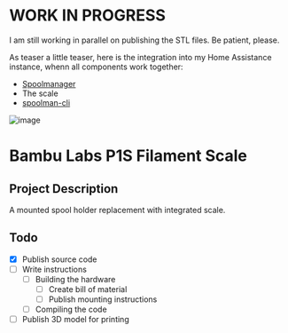 # WORK IN PROGRESS

I am still working in parallel on publishing the STL files.
Be patient, please.

As teaser a little teaser, here is the integration into my Home Assistance instance, whenn all components work together:
- [Spoolmanager](https://github.com/Donkie/Spoolman)
- The scale
- [spoolman-cli](https://github.com/jaypikay/spoolman-cli)

![image](https://github.com/user-attachments/assets/5a1879c4-6554-4c52-a40f-656ec4ea746d)



# Bambu Labs P1S Filament Scale

## Project Description

A mounted spool holder replacement with integrated scale.

## Todo

- [x] Publish source code
- [ ] Write instructions
  - [ ] Building the hardware
    - [ ] Create bill of material
    - [ ] Publish mounting instructions
  - [ ] Compiling the code
- [ ] Publish 3D model for printing
